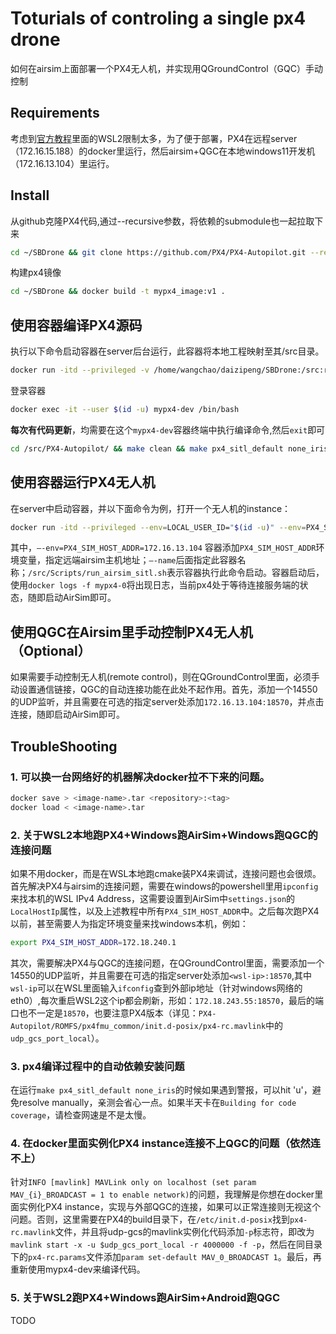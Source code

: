 # Toturials of controling a single px4 drone
如何在airsim上面部署一个PX4无人机，并实现用QGroundControl（GQC）手动控制

## Requirements
考虑到[官方教程](https://www.youtube.com/watch?v=e3HUKGAWdx0)里面的WSL2限制太多，为了便于部署，PX4在远程server（172.16.15.188）的docker里运行，然后airsim+QGC在本地windows11开发机（172.16.13.104）里运行。

## Install
从github克隆PX4代码,通过--recursive参数，将依赖的submodule也一起拉取下来
```sh
cd ~/SBDrone && git clone https://github.com/PX4/PX4-Autopilot.git --recursive && cd PX4-Autopilot && git checkout -b v1.13.3 v1.13.3
```
构建px4镜像
```sh
cd ~/SBDrone && docker build -t mypx4_image:v1 .
```

## 使用容器编译PX4源码
执行以下命令启动容器在server后台运行，此容器将本地工程映射至其/src目录。
```sh
docker run -itd --privileged -v /home/wangchao/daizipeng/SBDrone:/src:rw -v /tmp/.X11-unix:/tmp/.X11-unix:ro -e DISPLAY=:0 --gpus all -env=LOCAL_USER_ID="$(id -u)" --network=host --name=mypx4-dev mypx4_image:v1 /bin/bash
```
登录容器
```sh
docker exec -it --user $(id -u) mypx4-dev /bin/bash
```

**每次有代码更新**，均需要在这个`mypx4-dev`容器终端中执行编译命令,然后`exit`即可
```sh
cd /src/PX4-Autopilot/ && make clean && make px4_sitl_default none_iris
```

## 使用容器运行PX4无人机
在server中启动容器，并以下面命令为例，打开一个无人机的instance：
```sh
docker run -itd --privileged --env=LOCAL_USER_ID="$(id -u)" --env=PX4_SIM_HOST_ADDR=172.16.13.104 -v /home/wangchao/daizipeng/SBDrone:/src:rw -v /tmp/.X11-unix:/tmp/.X11-unix:ro -e DISPLAY=:0 --network=host --gpus all --name=mypx4-0  mypx4_image:v1 bash /src/Scripts/run_airsim_sitl.sh
```
其中，`–-env=PX4_SIM_HOST_ADDR=172.16.13.104` 容器添加`PX4_SIM_HOST_ADDR`环境变量，指定远端airsim主机地址；`–-name`后面指定此容器名称；`/src/Scripts/run_airsim_sitl.sh`表示容器执行此命令启动。容器启动后，使用`docker logs -f mypx4-0`将出现日志，当前px4处于等待连接服务端的状态，随即启动AirSim即可。


## 使用QGC在Airsim里手动控制PX4无人机（Optional）
如果需要手动控制无人机(remote control)，则在QGroundControl里面，必须手动设置通信链接，QGC的自动连接功能在此处不起作用。首先，添加一个14550的UDP监听，并且需要在可选的指定server处添加`172.16.13.104:18570`，并点击连接，随即启动AirSim即可。



## TroubleShooting
### 1. 可以换一台网络好的机器解决docker拉不下来的问题。
```sh
docker save > <image-name>.tar <repository>:<tag>
docker load < <image-name>.tar
```

### 2. 关于WSL2本地跑PX4+Windows跑AirSim+Windows跑QGC的连接问题
如果不用docker，而是在WSL本地跑cmake装PX4来调试，连接问题也会很烦。首先解决PX4与airsim的连接问题，需要在windows的powershell里用`ipconfig`来找本机的WSL IPv4 Address，这需要设置到AirSim中`settings.json`的`LocalHostIp`属性，以及上述教程中所有`PX4_SIM_HOST_ADDR`中。之后每次跑PX4以前，甚至需要人为指定环境变量来找windows本机，例如：
```sh
export PX4_SIM_HOST_ADDR=172.18.240.1
```
其次，需要解决PX4与QGC的连接问题，在QGroundControl里面，需要添加一个14550的UDP监听，并且需要在可选的指定server处添加`<wsl-ip>:18570`,其中`wsl-ip`可以在WSL里面输入`ifconfig`查到外部ip地址（针对windows网络的eth0）,每次重启WSL2这个ip都会刷新，形如：`172.18.243.55:18570`，最后的端口也不一定是`18570`，也要注意PX4版本（详见：`PX4-Autopilot/ROMFS/px4fmu_common/init.d-posix/px4-rc.mavlink`中的`udp_gcs_port_local`）。

### 3. px4编译过程中的自动依赖安装问题
在运行`make px4_sitl_default none_iris`的时候如果遇到警报，可以hit 'u'，避免resolve manually，亲测会省心一点。如果半天卡在`Building for code coverage`，请检查网速是不是太慢。

### 4. 在docker里面实例化PX4 instance连接不上QGC的问题（依然连不上）
针对`INFO [mavlink] MAVLink only on localhost (set param MAV_{i}_BROADCAST = 1 to enable network)`的问题，我理解是你想在docker里面实例化PX4 instance，实现与外部QGC的连接，如果可以正常连接则无视这个问题。否则，这里需要在PX4的build目录下，在`/etc/init.d-posix`找到`px4-rc.mavlink`文件，并且将udp-gcs的mavlink实例化代码添加`-p`标志符，即改为`mavlink start -x -u $udp_gcs_port_local -r 4000000 -f -p`，然后在同目录下的`px4-rc.params`文件添加`param set-default MAV_0_BROADCAST 1`。最后，再重新使用mypx4-dev来编译代码。

### 5. 关于WSL2跑PX4+Windows跑AirSim+Android跑QGC
TODO

